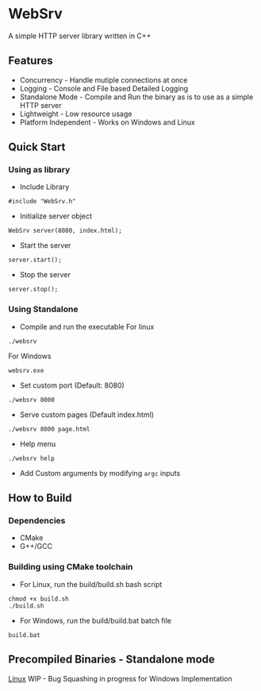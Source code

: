 # WebSrv
A simple HTTP server library written in C++

## Features
- Concurrency - Handle mutiple connections at once
- Logging - Console and File based Detailed Logging
- Standalone Mode - Compile and Run the binary as is to use as a simple HTTP server
- Lightweight - Low resource usage
- Platform Independent - Works on Windows and Linux

## Quick Start
### Using as library
- Include Library
```
#include "WebSrv.h"
```
- Initialize server object
```
WebSrv server(8080, index.html);
```
- Start the server
```
server.start();
```
- Stop the server
```
server.stop();
```
### Using Standalone
- Compile and run the executable
For linux
```
./websrv
```
For Windows
```
websrv.exe
```
- Set custom port (Default: 8080)
```
./websrv 8000
```
- Serve custom pages (Default index.html)
```
./websrv 8000 page.html
```
- Help menu
```
./websrv help
```
- Add Custom arguments by modifying `argc` inputs

## How to Build
### Dependencies
- CMake
- G++/GCC
### Building using CMake toolchain
- For Linux, run the build/build.sh bash script
```
chmod +x build.sh
./build.sh
```
-  For Windows, run the build/build.bat batch file
```
build.bat
```

## Precompiled Binaries - Standalone mode
[Linux](https://github.com/useraid/WebSrv/releases/tag/v0.1)
WIP - Bug Squashing in progress for Windows Implementation
